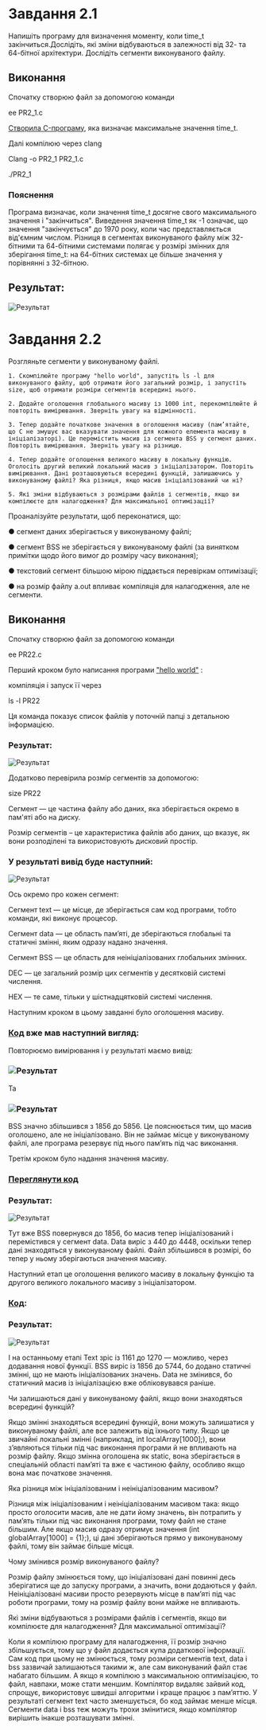 # Завдання 2.1

Напишіть програму для визначення моменту, коли time_t закінчиться.Дослідіть, які зміни відбуваються в залежності від 32- та 64-бітної архітектури. Дослідіть сегменти виконуваного файлу.

## Виконання

Спочатку створюю файл за допомогою команди

ee PR2_1.c

[Створила C-програму](https://github.com/Daria123H/ASPZ/blob/main/Pr2/task1/PR2_1.c), яка визначає максимальне значення time_t.

Далі компілюю через clang

Clang -o PR2_1 PR2_1.c

./PR2_1

### Пояснення

Програма визначає, коли значення time_t досягне свого максимального значення і "закінчиться".  Виведення значення time_t як -1 означає, що значення "закінчується" до 1970 року, коли час представляється від'ємним числом. Різниця в сегментах виконуваного файлу між 32-бітними та 64-бітними системами полягає у розмірі змінних для зберігання time_t: на 64-бітних системах це більше значення у порівнянні з 32-бітною.

## Результат:

![Результат](https://github.com/Daria123H/ASPZ/blob/main/Pr2/task1/PR2_1.png)

# Завдання 2.2

Розгляньте сегменти у виконуваному файлі.

    1. Скомпілюйте програму "hello world", запустіть ls -l для виконуваного файлу, щоб отримати його загальний розмір, і запустіть size, щоб отримати розміри сегментів всередині нього.
    
    2. Додайте оголошення глобального масиву із 1000 int, перекомпілюйте й повторіть вимірювання. Зверніть увагу на відмінності.
    
    3. Тепер додайте початкове значення в оголошення масиву (пам’ятайте, що C не змушує вас вказувати значення для кожного елемента масиву в ініціалізаторі). Це перемістить масив із сегмента BSS у сегмент даних. Повторіть вимірювання. Зверніть увагу на різницю.
    
    4. Тепер додайте оголошення великого масиву в локальну функцію. Оголосіть другий великий локальний масив з ініціалізатором. Повторіть вимірювання. Дані розташовуються всередині функцій, залишаючись у виконуваному файлі? Яка різниця, якщо масив ініціалізований чи ні?
    
    5. Які зміни відбуваються з розмірами файлів і сегментів, якщо ви компілюєте для налагодження? Для максимальної оптимізації?
    
Проаналізуйте результати, щоб переконатися, що:

● сегмент даних зберігається у виконуваному файлі;

● сегмент BSS не зберігається у виконуваному файлі (за винятком примітки щодо його вимог до розміру часу виконання);

● текстовий сегмент більшою мірою піддається перевіркам оптимізації;

● на розмір файлу a.out впливає компіляція для налагодження, але не сегменти. 

## Виконання

Спочатку створюю файл за допомогою команди  

ee PR22.c

Перший кроком було написання програми ["hello world"](https://github.com/Daria123H/ASPZ/blob/main/Pr2/task2/PR22.c) :

компіляція і запуск її через

ls -l PR22

Ця команда показує список файлів у поточній папці  з детальною інформацією. 

### Результат:

![Результат](https://github.com/Daria123H/ASPZ/blob/main/Pr2/task2/PR22.png)

Додатково перевірила розмір сегментів за допомогою:

size PR22

Сегмент — це частина файлу або даних, яка зберігається окремо в пам'яті або на диску.
 
Розмір сегментів – це характеристика файлів або даних, що вказує, як вони розподілені та використовують дисковий простір.

### У результаті вивід буде наступний: 

![Результат](https://github.com/Daria123H/ASPZ/blob/main/Pr2/task2/segments.png)

Ось окремо про кожен сегмент:

Сегмент text — це місце, де зберігається сам код програми, тобто команди, які виконує процесор.

Сегмент data — це область пам’яті, де зберігаються глобальні та статичні змінні, яким одразу надано значення.

Сегмент BSS — це область для неініціалізованих глобальних змінних.

DEC — це загальний розмір цих сегментів у десятковій системі числення.

HEX  — те саме, тільки у шістнадцятковій системі числення.

Наступним кроком в цьому завданні було оголошення масиву. 
### [Код](https://github.com/Daria123H/ASPZ/blob/main/Pr2/task2/PR22_1.c) вже мав наступний вигляд: 

Повторюємо вимірювання і у результаті маємо вивід:

### ![Результат](https://github.com/Daria123H/ASPZ/blob/main/Pr2/task2/with%20global%20array_1.png)

Та

### ![Результат](https://github.com/Daria123H/ASPZ/blob/main/Pr2/task2/with%20global%20array.png)

BSS значно збільшився з 1856 до 5856. Це пояснюється тим, що масив оголошено, але не ініціалізовано. Він не займає місце у виконуваному файлі, але програма резервує під нього пам’ять під час виконання.

Третім кроком було надання значення масиву. 

### [Переглянути код](https://github.com/Daria123H/ASPZ/blob/main/Pr2/task2/PR22_2.c)

### Результат:

![Результат](https://github.com/Daria123H/ASPZ/blob/main/Pr2/task2/PR22_2.png)

Тут вже BSS повернувся до 1856, бо масив тепер ініціалізований і перемістився у сегмент data. Data виріс з 440 до 4448, оскільки тепер дані знаходяться у виконуваному файлі. Файл збільшився в розмірі, бо тепер у ньому зберігаються значення масиву.

Наступний етап це оголошення великого масиву в локальну функцію та другого великого локального масиву з ініціалізатором.

### [Код](https://github.com/Daria123H/ASPZ/blob/main/Pr2/task2/PR22_3.c):

### Результат: 

![Результат](https://github.com/Daria123H/ASPZ/blob/main/Pr2/task2/PR22_3.png)

І на останньому етапі Text зріс із 1161 до 1270 — можливо, через додавання нової функції. BSS виріс із 1856 до 5744, бо додано статичні змінні, що не мають ініціалізованих значень. Data не змінився, бо статичний масив із ініціалізацією вже обліковувався раніше.

Чи залишаються дані у виконуваному файлі, якщо вони знаходяться всередині функцій?

Якщо змінні знаходяться всередині функцій, вони можуть залишатися у виконуваному файлі, але все залежить від їхнього типу. Якщо це звичайні локальні змінні (наприклад, int localArray[1000];), вони з’являються тільки під час виконання програми й не впливають на розмір файлу. Якщо змінна оголошена як static, вона зберігається в спеціальній області пам’яті та вже є частиною файлу, особливо якщо вона має початкове значення.

Яка різниця між ініціалізованим і неініціалізованим масивом?

Різниця між ініціалізованим і неініціалізованим масивом така: якщо просто оголосити масив, але не дати йому значень, він потрапить у пам’ять тільки під час виконання програми, тому файл не стане більшим. Але якщо масив одразу отримує значення (int globalArray[1000] = {1};), ці дані зберігаються прямо у виконуваному файлі, тому він займає більше місця.

Чому змінився розмір виконуваного файлу?

Розмір файлу змінюється тому, що ініціалізовані дані повинні десь зберігатися ще до запуску програми, а значить, вони додаються у файл. Неініціалізовані масиви просто резервують місце в пам’яті під час роботи програми, тому на розмір файлу вони майже не впливають.

Які зміни відбуваються з розмірами файлів і сегментів, якщо ви компілюєте для налагодження? Для максимальної оптимізації?

Коли я компілюю програму для налагодження, її розмір значно збільшується, тому що у файл додається купа додаткової інформації. Сам код при цьому не змінюється, тому розміри сегментів text, data і bss зазвичай залишаються такими ж, але сам виконуваний файл стає набагато більшим. А якщо я компілюю з максимальною оптимізацією, то файл, навпаки, може стати меншим. Компілятор видаляє зайвий код, спрощує, використовує швидші алгоритми і краще працює з пам’яттю. У результаті сегмент text часто зменшується, бо код займає менше місця. Сегменти data і bss теж можуть трохи змінитися, якщо компілятор вирішить інакше розташувати змінні. 

